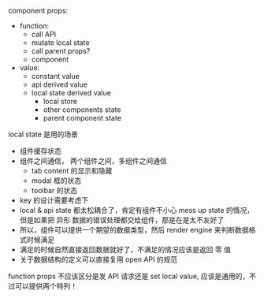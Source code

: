 component props:

- function:
  - call API
  - mutate local state
  - call parent props?
  - component
- value:
  - constant value
  - api derived value
  - local state derived value
    - local store
    - other components state
    - parent component state

local state 是用的场景

- 组件缓存状态
- 组件之间通信， 两个组件之间，多组件之间通信
  - tab content 的显示和隐藏
  - modal 框的状态
  - toolbar 的状态
- key 的设计需要考虑下
- local & api state 都太松耦合了，肯定有组件不小心 mess up state 的情况，但是如果把 异形 数据的错误处理都交给组件，那是在是太不友好了
- 所以，组件可以提供一个期望的数据类型，然后 render engine 来判断数据格式时候满足
- 满足的时候自然直接返回数据就好了，不满足的情况应该是返回 零 值
- 关于数据结构的定义可以直接复用 open API 的规范

function props 不应该区分是发 API 请求还是 set local value, 应该是通用的，不过可以提供两个特列！

